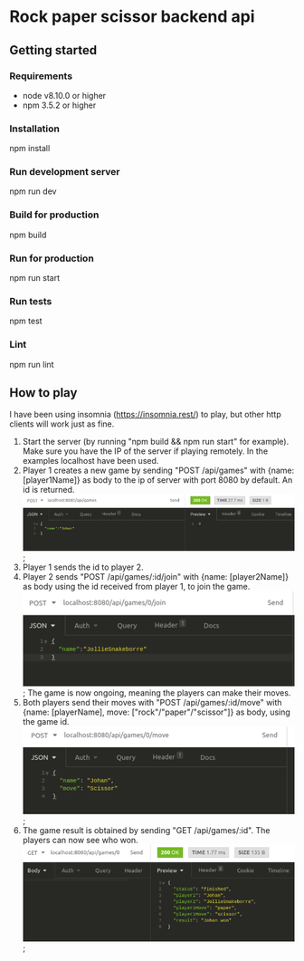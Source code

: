 # Rock paper scissor backend api

## Getting started
### Requirements
- node v8.10.0 or higher
- npm 3.5.2 or higher
### Installation
npm install
### Run development server
npm run dev
### Build for production
npm build
### Run for production
npm run start
### Run tests
npm test
### Lint
npm run lint

## How to play
I have been using insomnia (https://insomnia.rest/) to play, but other http clients will work just as fine.

1. Start the server (by running "npm build && npm run start" for example). Make sure you have the IP of the server if playing remotely. In the examples localhost have been used.
2. Player 1 creates a new game by sending "POST /api/games" with {name: [player1Name]} as body to the ip of server with port 8080 by default. An id is returned. 
![Alt text](figures/createGame.png "Creating a game with insomnia");
3. Player 1 sends the id to player 2.
4. Player 2 sends "POST /api/games/:id/join" with {name: [player2Name]} as body using the id received from player 1, to join the game.
![Alt text](figures/joinGame.png "Joining a game with insomnia");
The game is now ongoing, meaning the players can make their moves.
5. Both players send their moves with "POST /api/games/:id/move" with {name: [playerName], move: ["rock"/"paper"/"scissor"]} as body, using the game id. 
![Alt text](figures/makeMove.png "Make a move with insomnia");
6. The game result is obtained by sending "GET /api/games/:id". The players can now see who won.
![Alt text](figures/getGameStatus.png "Get game status with insomnia");